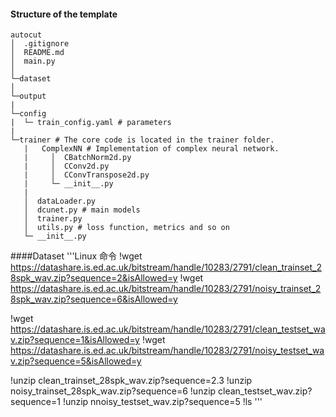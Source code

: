 #### Structure of the template

```
autocut
│  .gitignore
│  README.md
│  main.py
│
└─dataset
│
└─output
|
└─config
|  └─ train_config.yaml # parameters
|   
└─trainer # The core code is located in the trainer folder.
   |   ComplexNN # Implementation of complex neural network.
   |     │  CBatchNorm2d.py
   |     │  CConv2d.py
   |     │  CConvTranspose2d.py
   |	 └─ __init__.py
   |
   │  dataLoader.py
   │  dcunet.py	# main models
   │  trainer.py
   │  utils.py # loss function, metrics and so on
   └─ __init__.py
```

####Dataset
'''Linux 命令
!wget https://datashare.is.ed.ac.uk/bitstream/handle/10283/2791/clean_trainset_28spk_wav.zip?sequence=2&isAllowed=y
!wget https://datashare.is.ed.ac.uk/bitstream/handle/10283/2791/noisy_trainset_28spk_wav.zip?sequence=6&isAllowed=y

!wget https://datashare.is.ed.ac.uk/bitstream/handle/10283/2791/clean_testset_wav.zip?sequence=1&isAllowed=y
!wget https://datashare.is.ed.ac.uk/bitstream/handle/10283/2791/noisy_testset_wav.zip?sequence=5&isAllowed=y

!unzip clean_trainset_28spk_wav.zip?sequence=2.3
!unzip noisy_trainset_28spk_wav.zip?sequence=6
!unzip clean_testset_wav.zip?sequence=1
!unzip nnoisy_testset_wav.zip?sequence=5
!ls
'''
